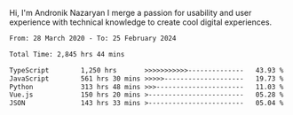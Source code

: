 Hi, I'm Andronik Nazaryan
I merge a passion for usability and user experience with technical knowledge to create cool digital experiences.


<!--START_SECTION:waka-->

```txt
From: 28 March 2020 - To: 25 February 2024

Total Time: 2,845 hrs 44 mins

TypeScript        1,250 hrs       >>>>>>>>>>>--------------   43.93 %
JavaScript        561 hrs 30 mins >>>>>--------------------   19.73 %
Python            313 hrs 48 mins >>>----------------------   11.03 %
Vue.js            150 hrs 20 mins >------------------------   05.28 %
JSON              143 hrs 33 mins >------------------------   05.04 %
```

<!--END_SECTION:waka-->
